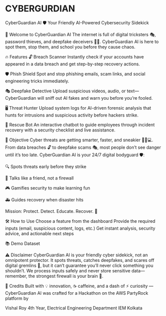 # CYBERGURDIAN
CyberGuardian AI 🛡️
Your Friendly AI-Powered Cybersecurity Sidekick

🚀 Welcome to CyberGuardian AI
The internet is full of digital tricksters 🎭, password thieves, and deepfake deceivers 🕵️‍♀️. CyberGuardian AI is here to spot them, stop them, and school you before they cause chaos.

🔥 Features
  🔓 Breach Scanner
  Instantly check if your accounts have appeared in a data breach and get step-by-step recovery actions.
  
  🛡️ Phish Shield
  Spot and stop phishing emails, scam links, and social engineering tricks immediately.
  
  🎭 Deepfake Detective
  Upload suspicious videos, audio, or text—CyberGuardian will sniff out AI fakes and warn you before you’re fooled.
  
  🖥️ Threat Hunter
  Upload system logs for AI-driven forensic analysis that hunts for intrusions and suspicious activity before hackers strike.
  
  🤖 Rescue Bot
  An interactive chatbot to guide employees through incident recovery with a security checklist and live assistance.

🎯 Objective
Cyber threats are getting smarter, faster, and sneakier 🕵️‍♂️💻. From data breaches 🔓 to deepfake scams 🎭, most people don’t see danger until it’s too late.
CyberGuardian AI is your 24/7 digital bodyguard 🛡️:

  🔍 Spots threats early before they strike
  
  💬 Talks like a friend, not a firewall
  
  🎮 Gamifies security to make learning fun
  
  🚑 Guides recovery when disaster hits
  
  Mission: Protect. Detect. Educate. Recover. 🚀

🛠️ How to Use
Choose a feature from the dashboard
Provide the required inputs (email, suspicious content, logs, etc.)
Get instant analysis, security advice, and actionable next steps

📚 Demo Dataset

⚠️ Disclaimer
CyberGuardian AI is your friendly cyber sidekick, not an omnipotent protector. It spots threats, catches deepfakes, and scares off digital gremlins 🐉, but it can’t guarantee you’ll never click something you shouldn’t. We process inputs safely and never store sensitive data—remember, the strongest firewall is your brain 🧠.

🙌 Credits
Built with 💡 innovation, ☕ caffeine, and a dash of ⚡ curiosity — CyberGuardian AI was crafted for a Hackathon on the AWS PartyRock platform by

Vishal Roy
4th Year, Electrical Engineering Department
IEM Kolkata
